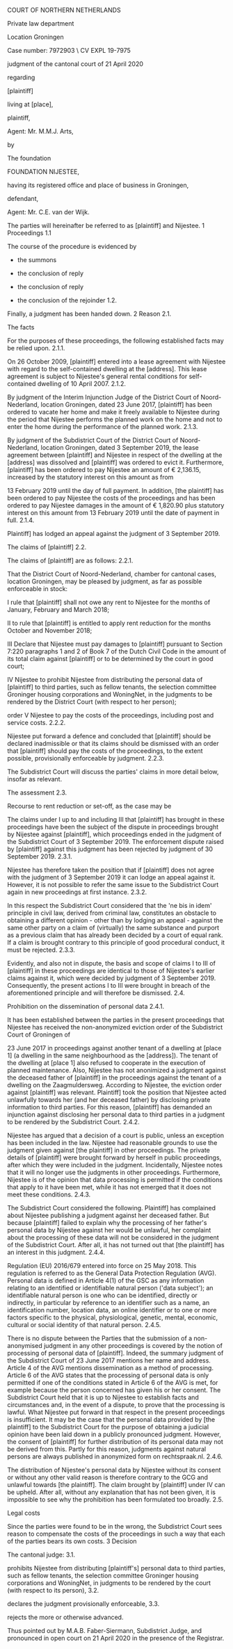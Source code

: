 COURT OF NORTHERN NETHERLANDS

Private law department

Location Groningen

Case number: 7972903 \\ CV EXPL 19-7975

judgment of the cantonal court of 21 April 2020

regarding

\[plaintiff\]

living at \[place\],

plaintiff,

Agent: Mr. M.M.J. Arts,

by

The foundation

FOUNDATION NIJESTEE,

having its registered office and place of business in Groningen,

defendant,

Agent: Mr. C.E. van der Wijk.

The parties will hereinafter be referred to as \[plaintiff\] and Nijestee.
1 Proceedings
1.1

The course of the procedure is evidenced by

- the summons

- the conclusion of reply

- the conclusion of reply

- the conclusion of the rejoinder
1.2.

Finally, a judgment has been handed down.
2 Reason
2.1.

The facts

For the purposes of these proceedings, the following established facts may be relied upon.
2.1.1.

On 26 October 2009, \[plaintiff\] entered into a lease agreement with Nijestee with regard to the self-contained dwelling at the \[address\]. This lease agreement is subject to Nijestee's general rental conditions for self-contained dwelling of 10 April 2007.
2.1.2.

By judgment of the Interim Injunction Judge of the District Court of Noord-Nederland, location Groningen, dated 23 June 2017, \[plaintiff\] has been ordered to vacate her home and make it freely available to Nijestee during the period that Nijestee performs the planned work on the home and not to enter the home during the performance of the planned work.
2.1.3.

By judgment of the Subdistrict Court of the District Court of Noord-Nederland, location Groningen, dated 3 September 2019, the lease agreement between \[plaintiff\] and Nijestee in respect of the dwelling at the \[address\] was dissolved and \[plaintiff\] was ordered to evict it. Furthermore, \[plaintiff\] has been ordered to pay Nijestee an amount of € 2,136.15, increased by the statutory interest on this amount as from

13 February 2019 until the day of full payment. In addition, \[the plaintiff\] has been ordered to pay Nijestee the costs of the proceedings and has been ordered to pay Nijestee damages in the amount of € 1,820.90 plus statutory interest on this amount from 13 February 2019 until the date of payment in full.
2.1.4.

Plaintiff\] has lodged an appeal against the judgment of 3 September 2019.

The claims of \[plaintiff\]
2.2.

The claims of \[plaintiff\] are as follows:
2.2.1.

That the District Court of Noord-Nederland, chamber for cantonal cases, location Groningen, may be pleased by judgment, as far as possible enforceable in stock:

I rule that \[plaintiff\] shall not owe any rent to Nijestee for the months of January, February and March 2018;

II to rule that \[plaintiff\] is entitled to apply rent reduction for the months October and November 2018;

III Declare that Nijestee must pay damages to \[plaintiff\] pursuant to Section 7:220 paragraphs 1 and 2 of Book 7 of the Dutch Civil Code in the amount of its total claim against \[plaintiff\] or to be determined by the court in good court;

IV Nijestee to prohibit Nijestee from distributing the personal data of \[plaintiff\] to third parties, such as fellow tenants, the selection committee Groninger housing corporations and WoningNet, in the judgments to be rendered by the District Court (with respect to her person);

order V Nijestee to pay the costs of the proceedings, including post and service costs.
2.2.2.

Nijestee put forward a defence and concluded that \[plaintiff\] should be declared inadmissible or that its claims should be dismissed with an order that \[plaintiff\] should pay the costs of the proceedings, to the extent possible, provisionally enforceable by judgment.
2.2.3.

The Subdistrict Court will discuss the parties' claims in more detail below, insofar as relevant.

The assessment
2.3.

Recourse to rent reduction or set-off, as the case may be

The claims under I up to and including III that \[plaintiff\] has brought in these proceedings have been the subject of the dispute in proceedings brought by Nijestee against \[plaintiff\], which proceedings ended in the judgment of the Subdistrict Court of 3 September 2019. The enforcement dispute raised by \[plaintiff\] against this judgment has been rejected by judgment of 30 September 2019.
2.3.1.

Nijestee has therefore taken the position that if \[plaintiff\] does not agree with the judgment of 3 September 2019 it can lodge an appeal against it. However, it is not possible to refer the same issue to the Subdistrict Court again in new proceedings at first instance.
2.3.2.

In this respect the Subdistrict Court considered that the 'ne bis in idem' principle in civil law, derived from criminal law, constitutes an obstacle to obtaining a different opinion - other than by lodging an appeal - against the same other party on a claim of (virtually) the same substance and purport as a previous claim that has already been decided by a court of equal rank. If a claim is brought contrary to this principle of good procedural conduct, it must be rejected.
2.3.3.

Evidently, and also not in dispute, the basis and scope of claims I to III of \[plaintiff\] in these proceedings are identical to those of Nijestee's earlier claims against it, which were decided by judgment of 3 September 2019. Consequently, the present actions I to III were brought in breach of the aforementioned principle and will therefore be dismissed.
2.4.

Prohibition on the dissemination of personal data
2.4.1.

It has been established between the parties in the present proceedings that Nijestee has received the non-anonymized eviction order of the Subdistrict Court of Groningen of

23 June 2017 in proceedings against another tenant of a dwelling at \[place 1\] (a dwelling in the same neighbourhood as the \[address\]). The tenant of the dwelling at \[place 1\] also refused to cooperate in the execution of planned maintenance. Also, Nijestee has not anonimized a judgment against the deceased father of \[plaintiff\] in the proceedings against the tenant of a dwelling on the Zaagmuldersweg. According to Nijestee, the eviction order against \[plaintiff\] was relevant. Plaintiff\] took the position that Nijestee acted unlawfully towards her (and her deceased father) by disclosing private information to third parties. For this reason, \[plaintiff\] has demanded an injunction against disclosing her personal data to third parties in a judgment to be rendered by the Subdistrict Court.
2.4.2.

Nijestee has argued that a decision of a court is public, unless an exception has been included in the law. Nijestee had reasonable grounds to use the judgment given against \[the plaintiff\] in other proceedings. The private details of \[plaintiff\] were brought forward by herself in public proceedings, after which they were included in the judgment. Incidentally, Nijestee notes that it will no longer use the judgments in other proceedings. Furthermore, Nijestee is of the opinion that data processing is permitted if the conditions that apply to it have been met, while it has not emerged that it does not meet these conditions.
2.4.3.

The Subdistrict Court considered the following. Plaintiff\] has complained about Nijestee publishing a judgment against her deceased father. But because \[plaintiff\] failed to explain why the processing of her father's personal data by Nijestee against her would be unlawful, her complaint about the processing of these data will not be considered in the judgment of the Subdistrict Court. After all, it has not turned out that \[the plaintiff\] has an interest in this judgment.
2.4.4.

Regulation (EU) 2016/679 entered into force on 25 May 2018. This regulation is referred to as the General Data Protection Regulation (AVG). Personal data is defined in Article 4(1) of the GSC as any information relating to an identified or identifiable natural person ('data subject'); an identifiable natural person is one who can be identified, directly or indirectly, in particular by reference to an identifier such as a name, an identification number, location data, an online identifier or to one or more factors specific to the physical, physiological, genetic, mental, economic, cultural or social identity of that natural person.
2.4.5.

There is no dispute between the Parties that the submission of a non-anonymised judgment in any other proceedings is covered by the notion of processing of personal data of \[plaintiff\]. Indeed, the summary judgment of the Subdistrict Court of 23 June 2017 mentions her name and address. Article 4 of the AVG mentions dissemination as a method of processing. Article 6 of the AVG states that the processing of personal data is only permitted if one of the conditions stated in Article 6 of the AVG is met, for example because the person concerned has given his or her consent. The Subdistrict Court held that it is up to Nijestee to establish facts and circumstances and, in the event of a dispute, to prove that the processing is lawful. What Nijestee put forward in that respect in the present proceedings is insufficient. It may be the case that the personal data provided by \[the plaintiff\] to the Subdistrict Court for the purpose of obtaining a judicial opinion have been laid down in a publicly pronounced judgment. However, the consent of \[plaintiff\] for further distribution of its personal data may not be derived from this. Partly for this reason, judgments against natural persons are always published in anonymized form on rechtspraak.nl.
2.4.6.

The distribution of Nijestee's personal data by Nijestee without its consent or without any other valid reason is therefore contrary to the GCG and unlawful towards \[the plaintiff\]. The claim brought by \[plaintiff\] under IV can be upheld. After all, without any explanation that has not been given, it is impossible to see why the prohibition has been formulated too broadly.
2.5.

Legal costs

Since the parties were found to be in the wrong, the Subdistrict Court sees reason to compensate the costs of the proceedings in such a way that each of the parties bears its own costs.
3 Decision

The cantonal judge:
3.1.

prohibits Nijestee from distributing \[plaintiff's\] personal data to third parties, such as fellow tenants, the selection committee Groninger housing corporations and WoningNet, in judgments to be rendered by the court (with respect to its person),
3.2.

declares the judgment provisionally enforceable,
3.3.

rejects the more or otherwise advanced.

Thus pointed out by M.A.B. Faber-Siermann, Subdistrict Judge, and pronounced in open court on 21 April 2020 in the presence of the Registrar.
